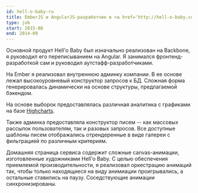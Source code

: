 ```yaml
---
id: hell-o-baby-ru
title: EmberJS и AngularJS-разработчик в <a href='http://hell-o-baby.com'>Hell'o Baby</a>, Россия
type: job
start: 2015-08
end: 2014-09
---
```


Основной продукт Hell'o Baby был изначально реализован на Backbone, я руководил его переписыванием на Angular. Я занимался фронтенд-разработкой сам и руководил аутстафф-разработчиками.
 
На Ember я реализовал внутреннюю админку компании. В ее основе лежал высокоуровневый конструктор запросов к БД. Сложная форма генерировалась динамически на основе структуры, предлагаемой бэкендом.

На основе выборок предоставлялась различная аналитика с графиками на базе [Highcharts](http://www.highcharts.com/demo).

Также админка предоставляла конструктор писем -- как массовых рассылок пользователям, так и разовых запросов. Все доступные шаблоны писем отображались отрендеренные в виде галереи с фильтрацией по различным критериям.

Домашняя страница сервиса содержит сложные canvas-анимации, изготовленные художниками Hell'o Baby. С целью обеспечения приемлемой производительности, я реализовал оркестрацию анимаций так, чтобы только находящиеся на виду анимиации проигрывались, а остальные ставились на паузу. Соседствующие анимации синхронизированы.
